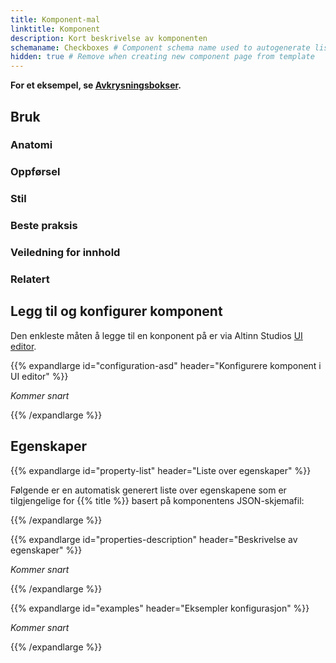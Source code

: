 ```yaml
---
title: Komponent-mal
linktitle: Komponent
description: Kort beskrivelse av komponenten
schemaname: Checkboxes # Component schema name used to autogenerate list of properies from json schema
hidden: true # Remove when creating new component page from template
---
```


**For et eksempel, se [Avkrysningsbokser](../checkbox/).**

## Bruk

<!-- Brief description of component and how it is used. -->

### Anatomi

<!-- 
Image/diagram with numbered callouts. Use basic version of component with good copy (text).
Include key with description of callouts.

Example:
1\. *Heading* – Question or prompt.  
2\. *Checkbox* – The selection control.   
-->

### Oppførsel

<!-- How the component behaves in different contexts (optional) -->

### Stil

<!-- Visual styling (alignment, padding, dos and don'ts) -->

### Beste praksis

<!-- Industry standards, dos and don'ts -->

### Veiledning for innhold

<!-- E.g. punctuation rules, standard labels, etc. -->

### Relatert

<!-- List of related components or patterns, include links -->

## Legg til og konfigurer komponent

Den enkleste måten å legge til en konponent på er via Altinn Studios [UI editor](/nb/app/getting-started/ui-editor/).
<!-- Short description of how to (screenshot?) -->
<!-- If not available in UI editor, describe how to add it with local development. -->

{{% expandlarge id="configuration-asd" header="Konfigurere komponent i UI editor" %}}

*Kommer snart*
<!-- Description of how to add and configure the compoent in the GUI. -->

<!-- Add image(s) and key with description. -->

{{% /expandlarge %}}

## Egenskaper

{{% expandlarge id="property-list" header="Liste over egenskaper" %}}

Følgende er en automatisk generert liste over egenskapene som er tilgjengelige for {{% title %}} basert på komponentens JSON-skjemafil:

<!-- List of component properties autogenerated from json schema.
The component name can be explicitly given as argument (e.g. {{% component-props "Grid" %}}).
If no argument is given, the shortcode pulls the component name from 'schemaname' in the frontmatter. -->

{{% /expandlarge %}}

{{% expandlarge id="properties-description" header="Beskrivelse av egenskaper" %}}

*Kommer snart*
<!-- More detailed description of properties -->

{{% /expandlarge %}}

{{% expandlarge id="examples" header="Eksempler konfigurasjon" %}}

*Kommer snart*
<!-- Examples of component configurations.
Use screenshots of json config and/or link to repo if appropriate. -->

{{% /expandlarge %}}
